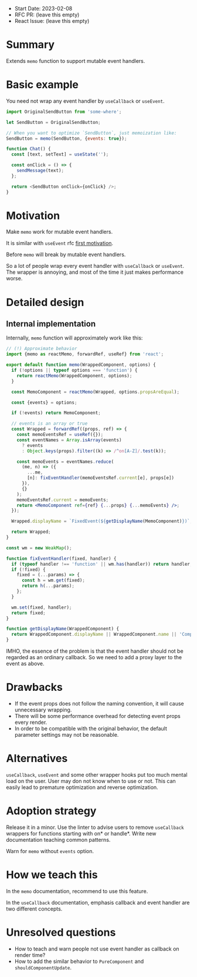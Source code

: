 - Start Date: 2023-02-08
- RFC PR: (leave this empty)
- React Issue: (leave this empty)

# Summary

Extends `memo` function to support mutable event handlers.

# Basic example

You need not wrap any event handler by `useCallback` or `useEvent`.

```js
import OriginalSendButton from 'some-where';

let SendButton = OriginalSendButton;

// When you want to optimize `SendButton`, just memoization like:
SendButton = memo(SendButton, {events: true});

function Chat() {
  const [text, setText] = useState('');

  const onClick = () => {
    sendMessage(text);
  };

  return <SendButton onClick={onClick} />;
}
```

# Motivation

Make `memo` work for mutable event handlers.

It is similar with `useEvent` rfc [first motivation](https://github.com/reactjs/rfcs/blob/useevent/text/0000-useevent.md#reading-stateprops-in-event-handlers-breaks-optimizations).

Before `memo` will break by mutable event handlers.

So a lot of people wrap every event handler with `useCallback` or `useEvent`.
The wrapper is annoying, and most of the time it just makes performance worse.


# Detailed design

## Internal implementation

Internally, `memo` function will approximately work like this:

```jsx
// (!) Approximate behavior
import {memo as reactMemo, forwardRef, useRef} from 'react';

export default function memo(WrappedComponent, options) {
  if (!options || typeof options === 'function') {
    return reactMemo(WrappedComponent, options);
  }

  const MemoComponent = reactMemo(Wrapped, options.propsAreEqual);

  const {events} = options;

  if (!events) return MemoComponent;

  // events is an array or true
  const Wrapped = forwardRef((props, ref) => {
    const memoEventsRef = useRef({});
    const eventNames = Array.isArray(events)
      ? events
      : Object.keys(props).filter((k) => /^on[A-Z]/.test(k));

    const memoEvents = eventNames.reduce(
      (me, n) => ({
        ...me,
        [n]: fixEventHandler(memoEventsRef.current[e], props[e])
      }),
      {}
    );
    memoEventsRef.current = memoEvents;
    return <MemoComponent ref={ref} {...props} {...memoEvents} />;
  });

  Wrapped.displayName = `FixedEvent(${getDisplayName(MemoComponent)})`;

  return Wrapped;
}

const wm = new WeakMap();

function fixEventHandler(fixed, handler) {
  if (typeof handler !== 'function' || wm.has(handler)) return handler;
  if (!fixed) {
    fixed = (...params) => {
      const h = wm.get(fixed);
      return h(...params);
    };
  }

  wm.set(fixed, handler);
  return fixed;
}

function getDisplayName(WrappedComponent) {
  return WrappedComponent.displayName || WrappedComponent.name || 'Component';
}

```

IMHO, the essence of the problem is that the event handler should not be regarded as an ordinary callback.
So we need to add a proxy layer to the event as above.

# Drawbacks

- If the event props does not follow the naming convention, it will cause unnecessary wrapping.
- There will be some performance overhead for detecting event props every render.
- In order to be compatible with the original behavior, the default parameter settings may not be reasonable.

# Alternatives

`useCallback`, `useEvent` and some other wrapper hooks put too much mental load on the user.
User may don not know when to use or not. This can easily lead to premature optimization and reverse optimization.


# Adoption strategy

Release it in a minor. 
Use the linter to advise users to remove `useCallback` wrappers for functions starting with on* or handle*.
Write new documentation teaching common patterns.

Warn for `memo` without `events` option.

# How we teach this

In the `memo` documentation, recommend to use this feature.

In the `useCallback` documentation, emphasis callback and event handler are two different concepts.

# Unresolved questions

- How to teach and warn people not use event handler as callback on render time?
- How to add the similar behavior to `PureComponent` and `shouldComponentUpdate`.
